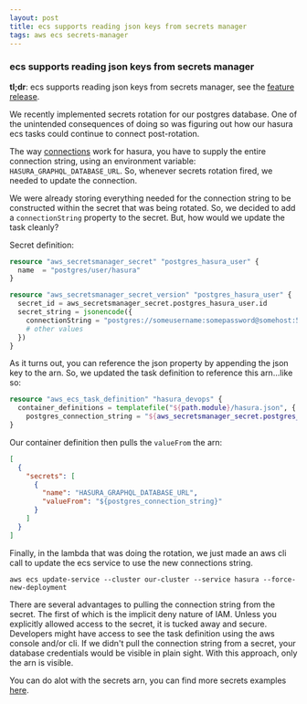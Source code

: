 ```yaml
---
layout: post
title: ecs supports reading json keys from secrets manager
tags: aws ecs secrets-manager 
---
```

### ecs supports reading json keys from secrets manager
**tl;dr**: ecs supports reading json keys from secrets manager, see the [feature release](https://aws.amazon.com/about-aws/whats-new/2020/02/amazon-ecs-now-supports-aws-secrets-manager-version-and-json-keys/).

We recently implemented secrets rotation for our postgres database. One of the unintended consequences of doing so was figuring out how our hasura ecs tasks could continue to connect post-rotation.

The way [connections](https://hasura.io/docs/latest/graphql/core/deployment/graphql-engine-flags/reference.html#graphql-engine-command-flags-environment-variables) work for hasura, you have to supply the entire connection string, using an environment variable: `HASURA_GRAPHQL_DATABASE_URL`. So, whenever secrets rotation fired, we needed to update the connection.

We were already storing everything needed for the connection string to be constructed within the secret that was being rotated. So, we decided to add a `connectionString` property to the secret. But, how would we update the task cleanly?

Secret definition:
```terraform
resource "aws_secretsmanager_secret" "postgres_hasura_user" {
  name  = "postgres/user/hasura"
}
```

```terraform
resource "aws_secretsmanager_secret_version" "postgres_hasura_user" {
  secret_id = aws_secretsmanager_secret.postgres_hasura_user.id
  secret_string = jsonencode({
    connectionString = "postgres://someusername:somepassword@somehost:5432/database"
    # other values
  })
}
```
As it turns out, you can reference the json property by appending the json key to the arn. So, we updated the task definition to reference this arn...like so:
```terraform
resource "aws_ecs_task_definition" "hasura_devops" {
  container_definitions = templatefile("${path.module}/hasura.json", {
    postgres_connection_string = "${aws_secretsmanager_secret.postgres_hasura_user.arn}:connectionString::",
}
```
Our container definition then pulls the `valueFrom` the arn:
```json
[
  {
    "secrets": [
      {
        "name": "HASURA_GRAPHQL_DATABASE_URL",
        "valueFrom": "${postgres_connection_string}"
      }
    ]
  }
]
```
Finally, in the lambda that was doing the rotation, we just made an aws cli call to update the ecs service to use the new connections string.

`aws ecs update-service --cluster our-cluster --service hasura --force-new-deployment`

There are several advantages to pulling the connection string from the secret. The first of which is the implicit deny nature of IAM. Unless you explicitly allowed access to the secret, it is tucked away and secure. Developers might have access to see the task definition using the aws console and/or cli. If we didn't pull the connection string from a secret, your database credentials would be visible in plain sight. With this approach, only the arn is visible.

You can do alot with the secrets arn, you can find more secrets examples [here](https://docs.aws.amazon.com/AmazonECS/latest/developerguide/specifying-sensitive-data-secrets.html#secrets-examples).
